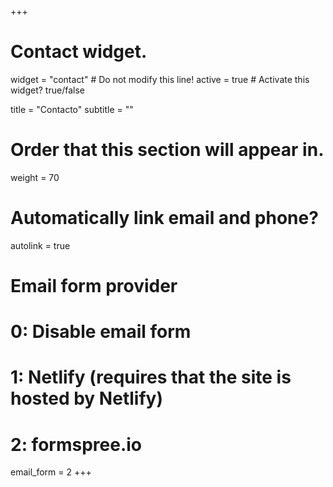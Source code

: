 +++
# Contact widget.
widget = "contact"  # Do not modify this line!
active = true  # Activate this widget? true/false

title = "Contacto"
subtitle = ""

# Order that this section will appear in.
weight = 70

# Automatically link email and phone?
autolink = true

# Email form provider
#   0: Disable email form
#   1: Netlify (requires that the site is hosted by Netlify)
#   2: formspree.io
email_form = 2
+++
